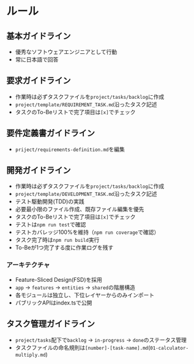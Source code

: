 # ルール

## 基本ガイドライン

- 優秀なソフトウェアエンジニアとして行動
- 常に日本語で回答

## 要求ガイドライン

- 作業時は必ずタスクファイルを`project/tasks/backlog`に作成
- `project/template/REQUIREMENT_TASK.md`沿ったタスク記述
- タスクのTo-Beリストで完了項目は`[x]`でチェック

## 要件定義書ガイドライン

- `priject/requirements-definition.md`を編集

## 開発ガイドライン

- 作業時は必ずタスクファイルを`project/tasks/backlog`に作成
- `project/template/DEVELOPMENT_TASK.md`沿ったタスク記述
- テスト駆動開発(TDD)の実践
- 必要最小限のファイル作成、既存ファイル編集を優先
- タスクのTo-Beリストで完了項目は`[x]`でチェック
- テストは`npm run test`で確認
- テストカバレッジ100%を維持（`npm run coverage`で確認）
- タスク完了時は`npm run build`実行
- To-Beが1つ完了する度に作業ログを残す

### アーキテクチャ

- Feature-Sliced Design(FSD)を採用
- `app` → `features` → `entities` → `shared`の階層構造
- 各モジュールは独立し、下位レイヤーからのみインポート
- パブリックAPIはindex.tsで公開

## タスク管理ガイドライン

- `project/tasks`配下で`backlog` → `in-progress` → `done`のステータス管理
- タスクファイルの命名規則は`[number]-[task-name].md`(`01-calculator-multiply.md`)